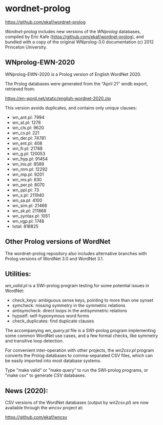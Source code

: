 # wordnet-prolog

https://github.com/ekaf/wordnet-prolog

*Wordnet-prolog* includes new versions of the _WNprolog_ databases,
compiled by Eric Kafe (https://github.com/ekaf/wordnet-prolog),
and bundled with a copy of the original WNprolog-3.0 documentation
(c) 2012 Princeton University.

## WNprolog-EWN-2020

WNprolog-EWN-2020 is a Prolog version of English WordNet 2020.

The Prolog databases were generated from the "April 21" wndb export,
retrieved from:

https://en-word.net/static/english-wordnet-2020.zip


This version avoids duplicates, and contains only unique clauses:

- wn_ant.pl: 7994
- wn_at.pl: 1278
- wn_cls.pl: 9620
- wn_cs.pl: 221
- wn_der.pl: 74781
- wn_ent.pl: 408
- wn_fr.pl: 21788
- wn_g.pl: 120053
- wn_hyp.pl: 91454
- wn_ins.pl: 8589
- wn_mm.pl: 12292
- wn_mp.pl: 9201
- wn_ms.pl: 830
- wn_per.pl: 8070
- wn_ppl.pl: 73
- wn_s.pl: 211940
- wn_sa.pl: 4100
- wn_sim.pl: 21466
- wn_sk.pl: 211868
- wn_syntax.pl: 1051
- wn_vgp.pl: 1748
- total: 818825

## Other Prolog versions of WordNet

The wordnet-prolog repository also includes alternative branches
with Prolog versions of WordNet 3.0 and WordNet 3.1.

## Utilities:

_wn_valid.pl_ is a SWI-prolog program testing for some potential issues in WordNet:

- check_keys: ambiguous sense keys, pointing to more than one synset
- symcheck: missing symmetry in the symmetric relations
- antisymcheck: direct loops in the antisymmetric relations
- hypself: self-hyponymous word forms
- check_duplicates: find duplicate clauses


The accompanying _wn_query.pl_ file is a SWI-prolog program
implementing some common WordNet use cases, and a few formal checks,
like symmetry and transitive loop detection.


For convenient inter-operation with other projects, the _wn2csv.pl_ program
converts the Prolog databases to comma-separated CSV files,
which can be easily imported into most database systems.

Type "make valid" or "make query" to run the SWI-prolog programs,
or "make csv" to generate CSV databases.


## News (2020):

CSV versions of the WordNet databases (output by _wn2csv.pl_) are now
available through the _wncsv_ project at:

https://github.com/ekaf/wncsv
